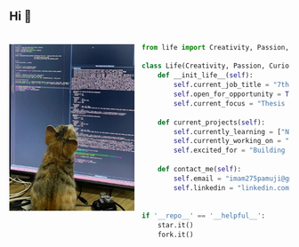 ## Hi 👋 
   
<img 
  src="https://raw.githubusercontent.com/imampamuji/imampamuji/refs/heads/master/cat%20with%20code.webp" 
  alt="let's exploring code"
  style="margin-top:20px;margin-right:13px"
  align="left" 
  height="300px"
/>
</a>


```py

from life import Creativity, Passion, Curiosity

class Life(Creativity, Passion, Curiosity):
    def __init_life__(self):
        self.current_job_title = "7th-Semester Student at Yogyakarta State University"
        self.open_for_opportunity = True
        self.current_focus = "Thesis on BERT-based Topic Modeling"

    def current_projects(self):
        self.currently_learning = ["Nix", "Selenium"]
        self.currently_working_on = "Python 🐍"
        self.excited_for = "Building Impactful Tech Solutions 🚀"
    
    def contact_me(self):
        self.email = "imam275pamuji@gmail.com"
        self.linkedin = "linkedin.com/in/imampamuji"

 
if '__repo__' == '__helpful__':
    star.it()
    fork.it()

```
   